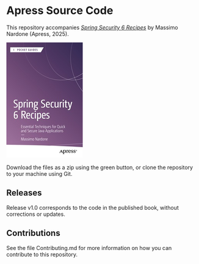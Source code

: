 # Apress Source Code

This repository accompanies [*Spring Security 6 Recipes*](https://www.link.springer.com/book/10.1007/979-8-8688-1297-2) by Massimo Nardone (Apress, 2025).

[comment]: #cover
![Cover image](979-8-8688-1296-5.jpg)

Download the files as a zip using the green button, or clone the repository to your machine using Git.

## Releases

Release v1.0 corresponds to the code in the published book, without corrections or updates.

## Contributions

See the file Contributing.md for more information on how you can contribute to this repository.